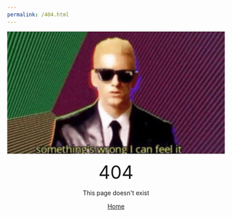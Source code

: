 ```yaml
---
permalink: /404.html
---
```


<!-- ChairSpin Gif -->
<p style="text-align: center">
    <img src="imgs/404.png" alt="404.png">
</p>
<!-- 404 message -->
<p style="text-align: center">
    <span style="font-size:3em">404</span>
</p>

<p style="text-align: center">
    <span style="font-size:1em">This page doesn't exist</span>
</p>

<p style="text-align: center">
    <a href="https://www.detos.net">Home</a>
</p>